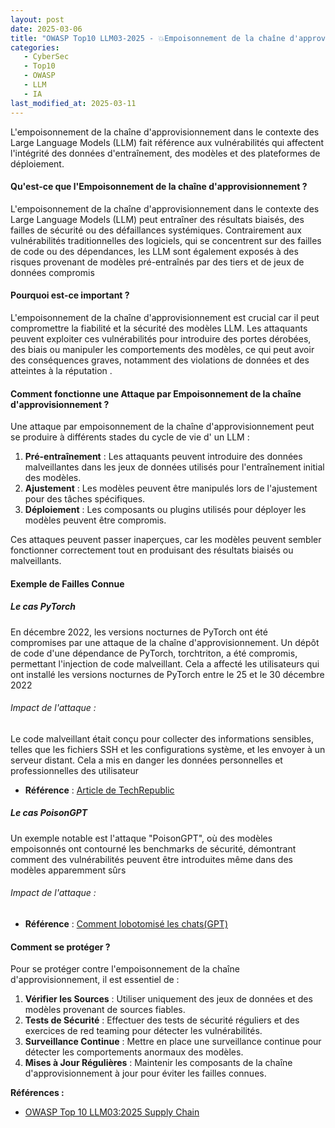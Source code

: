 ```yaml
---
layout: post
date: 2025-03-06
title: "OWASP Top10 LLM03-2025 - 💥Empoisonnement de la chaîne d'approvisionnement💥"
categories:
   - CyberSec
   - Top10
   - OWASP
   - LLM
   - IA
last_modified_at: 2025-03-11
---
```


L'empoisonnement de la chaîne d'approvisionnement dans le contexte des Large Language Models (LLM) fait référence aux
vulnérabilités qui affectent l'intégrité des données d'entraînement, des modèles et des plateformes de déploiement.

#### Qu'est-ce que l'Empoisonnement de la chaîne d'approvisionnement ?

L'empoisonnement de la chaîne d'approvisionnement dans le contexte des Large Language Models (LLM) peut entraîner des
résultats biaisés, des failles de sécurité ou des défaillances systémiques. Contrairement aux vulnérabilités
traditionnelles des logiciels, qui se concentrent sur des failles de code ou des dépendances, les LLM sont également
exposés à des risques provenant de modèles pré-entraînés par des tiers et de jeux de données compromis 

#### Pourquoi est-ce important ?

L'empoisonnement de la chaîne d'approvisionnement est crucial car il peut compromettre la fiabilité et la sécurité des
modèles LLM. Les attaquants peuvent exploiter ces vulnérabilités pour introduire des portes dérobées, des biais ou
manipuler les comportements des modèles, ce qui peut avoir des conséquences graves, notamment des violations de données
et des atteintes à la réputation .

#### Comment fonctionne une Attaque par Empoisonnement de la chaîne d'approvisionnement ?

Une attaque par empoisonnement de la chaîne d'approvisionnement peut se produire à différents stades du cycle de vie d'
un LLM :

1. **Pré-entraînement** : Les attaquants peuvent introduire des données malveillantes dans les jeux de données utilisés
   pour l'entraînement initial des modèles.
2. **Ajustement** : Les modèles peuvent être manipulés lors de l'ajustement pour des tâches spécifiques.
3. **Déploiement** : Les composants ou plugins utilisés pour déployer les modèles peuvent être compromis.

Ces attaques peuvent passer inaperçues, car les modèles peuvent sembler fonctionner correctement tout en produisant des
résultats biaisés ou malveillants.

#### Exemple de Failles Connue

##### Le cas PyTorch

En décembre 2022, les versions nocturnes de PyTorch ont été compromises par une attaque de la chaîne
d'approvisionnement. Un dépôt de code d'une dépendance de PyTorch, torchtriton, a été compromis, permettant l'injection
de code malveillant. Cela a affecté les utilisateurs qui ont installé les versions nocturnes de PyTorch entre le 25 et
le 30 décembre 2022

###### Impact de l'attaque :

Le code malveillant était conçu pour collecter des informations sensibles, telles que les fichiers SSH et les
configurations système, et les envoyer à un serveur distant. Cela a mis en danger les données personnelles et
professionnelles des utilisateur

- **Référence** : [Article de TechRepublic](https://www.techrepublic.com/article/pytorch-ml-compromised/)

##### Le cas PoisonGPT

Un exemple notable est l'attaque "PoisonGPT", où des modèles empoisonnés ont contourné les benchmarks de sécurité,
démontrant comment des vulnérabilités peuvent être introduites même dans des modèles apparemment sûrs

###### Impact de l'attaque :

- **Référence** : [Comment lobotomisé les chats(GPT)](https://blog.mithrilsecurity.io/poisongpt-how-we-hid-a-lobotomized-llm-on-hugging-face-to-spread-fake-news/)

#### Comment se protéger ?

Pour se protéger contre l'empoisonnement de la chaîne d'approvisionnement, il est essentiel de :

1. **Vérifier les Sources** : Utiliser uniquement des jeux de données et des modèles provenant de sources fiables.
2. **Tests de Sécurité** : Effectuer des tests de sécurité réguliers et des exercices de red teaming pour détecter les
   vulnérabilités.
3. **Surveillance Continue** : Mettre en place une surveillance continue pour détecter les comportements anormaux des
   modèles.
4. **Mises à Jour Régulières** : Maintenir les composants de la chaîne d'approvisionnement à jour pour éviter les
   failles connues.

**Références :**

- [OWASP Top 10 LLM03:2025 Supply Chain](https://genai.owasp.org/llmrisk/llm032025-supply-chain/) 
